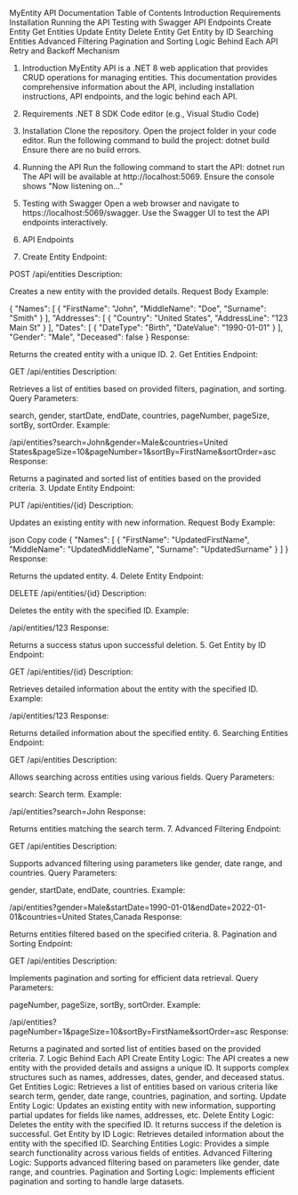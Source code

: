 MyEntity API Documentation
Table of Contents
Introduction
Requirements
Installation
Running the API
Testing with Swagger
API Endpoints
Create Entity
Get Entities
Update Entity
Delete Entity
Get Entity by ID
Searching Entities
Advanced Filtering
Pagination and Sorting
Logic Behind Each API
Retry and Backoff Mechanism
1. Introduction
MyEntity API is a .NET 8 web application that provides CRUD operations for managing entities. This documentation provides comprehensive information about the API, including installation instructions, API endpoints, and the logic behind each API.

2. Requirements
.NET 8 SDK
Code editor (e.g., Visual Studio Code)
3. Installation
Clone the repository.
Open the project folder in your code editor.
Run the following command to build the project:
dotnet build
Ensure there are no build errors.
4. Running the API
Run the following command to start the API:
dotnet run
The API will be available at http://localhost:5069. Ensure the console shows "Now listening on..."
5. Testing with Swagger
Open a web browser and navigate to https://localhost:5069/swagger.
Use the Swagger UI to test the API endpoints interactively.
6. API Endpoints
1. Create Entity
Endpoint:

POST /api/entities
Description:

Creates a new entity with the provided details.
Request Body Example:

{
  "Names": [
    {
      "FirstName": "John",
      "MiddleName": "Doe",
      "Surname": "Smith"
    }
  ],
  "Addresses": [
    {
      "Country": "United States",
      "AddressLine": "123 Main St"
    }
  ],
  "Dates": [
    {
      "DateType": "Birth",
      "DateValue": "1990-01-01"
    }
  ],
  "Gender": "Male",
  "Deceased": false
}
Response:

Returns the created entity with a unique ID.
2. Get Entities
Endpoint:

GET /api/entities
Description:

Retrieves a list of entities based on provided filters, pagination, and sorting.
Query Parameters:

search, gender, startDate, endDate, countries, pageNumber, pageSize, sortBy, sortOrder.
Example:

/api/entities?search=John&gender=Male&countries=United States&pageSize=10&pageNumber=1&sortBy=FirstName&sortOrder=asc
Response:

Returns a paginated and sorted list of entities based on the provided criteria.
3. Update Entity
Endpoint:

PUT /api/entities/{id}
Description:

Updates an existing entity with new information.
Request Body Example:

json
Copy code
{
  "Names": [
    {
      "FirstName": "UpdatedFirstName",
      "MiddleName": "UpdatedMiddleName",
      "Surname": "UpdatedSurname"
    }
  ]
}
Response:

Returns the updated entity.
4. Delete Entity
Endpoint:

DELETE /api/entities/{id}
Description:

Deletes the entity with the specified ID.
Example:

/api/entities/123
Response:

Returns a success status upon successful deletion.
5. Get Entity by ID
Endpoint:

GET /api/entities/{id}
Description:

Retrieves detailed information about the entity with the specified ID.
Example:

/api/entities/123
Response:

Returns detailed information about the specified entity.
6. Searching Entities
Endpoint:

GET /api/entities
Description:

Allows searching across entities using various fields.
Query Parameters:

search: Search term.
Example:

/api/entities?search=John
Response:

Returns entities matching the search term.
7. Advanced Filtering
Endpoint:

GET /api/entities
Description:

Supports advanced filtering using parameters like gender, date range, and countries.
Query Parameters:

gender, startDate, endDate, countries.
Example:

/api/entities?gender=Male&startDate=1990-01-01&endDate=2022-01-01&countries=United States,Canada
Response:

Returns entities filtered based on the specified criteria.
8. Pagination and Sorting
Endpoint:

GET /api/entities
Description:

Implements pagination and sorting for efficient data retrieval.
Query Parameters:

pageNumber, pageSize, sortBy, sortOrder.
Example:

/api/entities?pageNumber=1&pageSize=10&sortBy=FirstName&sortOrder=asc
Response:

Returns a paginated and sorted list of entities based on the provided criteria.
7. Logic Behind Each API
Create Entity
Logic:
The API creates a new entity with the provided details and assigns a unique ID. It supports complex structures such as names, addresses, dates, gender, and deceased status.
Get Entities
Logic:
Retrieves a list of entities based on various criteria like search term, gender, date range, countries, pagination, and sorting.
Update Entity
Logic:
Updates an existing entity with new information, supporting partial updates for fields like names, addresses, etc.
Delete Entity
Logic:
Deletes the entity with the specified ID. It returns success if the deletion is successful.
Get Entity by ID
Logic:
Retrieves detailed information about the entity with the specified ID.
Searching Entities
Logic:
Provides a simple search functionality across various fields of entities.
Advanced Filtering
Logic:
Supports advanced filtering based on parameters like gender, date range, and countries.
Pagination and Sorting
Logic:
Implements efficient pagination and sorting to handle large datasets.

